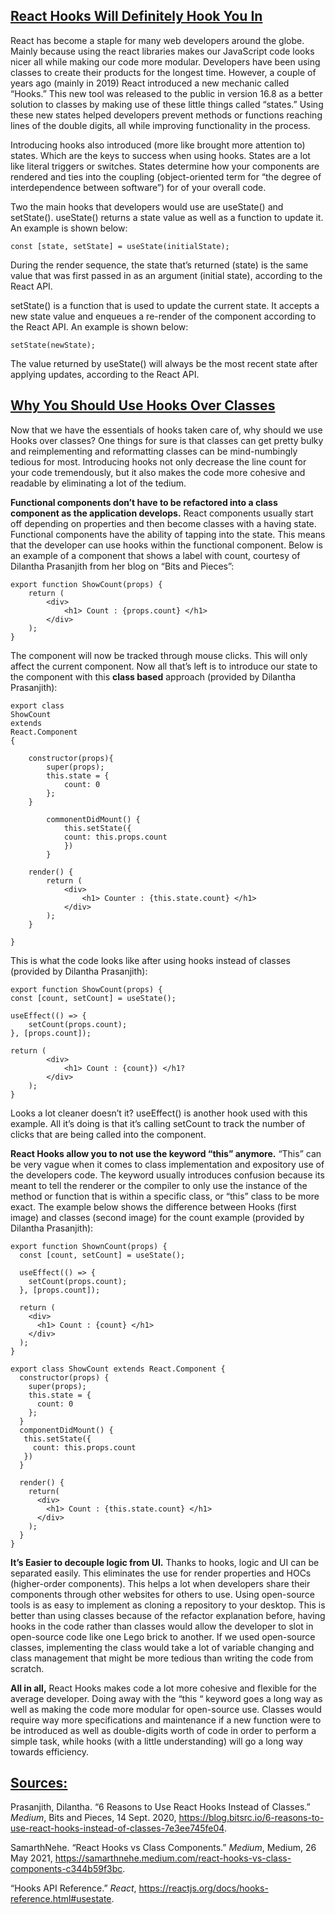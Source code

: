 ﻿## ﻿**<u>React Hooks Will Definitely Hook You In</u>**

React has become a staple for many web developers around the globe. Mainly because using the react libraries makes our JavaScript code looks nicer all while making our code more modular. Developers have been using classes to create their products for the longest time. However, a couple of years ago (mainly in 2019) React introduced a new mechanic called “Hooks.” This new tool was released to the public in version 16.8 as a better solution to classes by making use of these little things called “states.” Using these new states helped developers prevent methods or functions reaching lines of the double digits, all while improving functionality in the process.

Introducing hooks also introduced (more like brought more attention to) states. Which are the keys to success when using hooks. States are a lot like literal triggers or switches. States determine how your components are rendered and ties into the coupling (object-oriented term for “the degree of interdependence between software”) for of your overall code. 

Two the main hooks that developers would use are useState() and setState(). useState() returns a state value as well as a function to update it. An example is shown below:

```
const [state, setState] = useState(initialState);
```

During the render sequence, the state that’s returned (state) is the same value that was first passed in as an argument (initial state), according to the React API.

setState() is a function that is used to update the current state. It accepts a new state value and enqueues a re-render of the component according to the React API. An example is shown below: 

```
setState(newState);
```

The value returned by useState() will always be the most recent state after applying updates, according to the React API.

## **<u>Why You Should Use Hooks Over Classes</u>**

Now that we have the essentials of hooks taken care of, why should we use Hooks over classes? One things for sure is that classes can get pretty bulky and reimplementing and reformatting classes can be mind-numbingly tedious for most. Introducing hooks not only decrease the line count for your code tremendously, but it also makes the code more cohesive and readable by eliminating a lot of the tedium.

**Functional components don’t have to be refactored into a class component as the application develops.** React components usually start off depending on properties and then become classes with a having state. Functional components have the ability of tapping into the state. This means that the developer can use hooks within the functional component. Below is an example of a component that shows a label with count, courtesy of Dilantha Prasanjith from her blog on “Bits and Pieces”:

```
export function ShowCount(props) {
    return (
        <div>
            <h1> Count : {props.count} </h1>
        </div>
	);
}
```

The component will now be tracked through mouse clicks. This will only affect the current component. Now all that’s left is to introduce our state to the component with this **class based** approach (provided by Dilantha Prasanjith):

```
export class
ShowCount
extends
React.Component
{

    constructor(props){
        super(props);
        this.state = {
            count: 0
        };
    }

        commonentDidMount() {
            this.setState({
            count: this.props.count
            })
        }

    render() {
        return (
            <div>
                <h1> Counter : {this.state.count} </h1>
            </div>
        );
    }

}
```

This is what the code looks like after using hooks instead of classes (provided by Dilantha Prasanjith):

```
export function ShowCount(props) {
const [count, setCount] = useState();

useEffect(() => {
	setCount(props.count);
}, [props.count]);

return (
		<div>
			<h1> Count : {count}) </h1?
		</div>
	);
}
```


Looks a lot cleaner doesn’t it? useEffect() is another hook used with this example. All it’s doing is that it’s calling setCount to track the number of clicks that are being called into the component.

**React Hooks allow you to not use the keyword “this” anymore.** “This” can be very vague when it comes to class implementation and expository use of the developers code. The keyword usually introduces confusion because its meant to tell the renderer or the compiler to only use the instance of the method or function that is within a specific class, or “this” class to be more exact. The example below shows the difference between Hooks (first image) and classes (second image) for the count example (provided by Dilantha Prasanjith):

```
export function ShownCount(props) {
  const [count, setCount] = useState();
  
  useEffect(() => {
    setCount(props.count);
  }, [props.count]);
  
  return (
    <div>
      <h1> Count : {count} </h1>
    </div>
  );
}
```

```
export class ShowCount extends React.Component {
  constructor(props) {
    super(props);
    this.state = {
      count: 0
    };
  }
  componentDidMount() {
   this.setState({
     count: this.props.count
   })
  }
  
  render() {
    return(
      <div>
        <h1> Count : {this.state.count} </h1>
      </div>
    );
  }
}
```

**It’s Easier to decouple logic from UI.** Thanks to hooks, logic and UI can be separated easily. This eliminates the use for render properties and HOCs (higher-order components). This helps a lot when developers share their components through other websites for others to use. Using open-source tools is as easy to implement as cloning a repository to your desktop. This is better than using classes because of the refactor explanation before, having hooks in the code rather than classes would allow the developer to slot in open-source code like one Lego brick to another. If we used open-source classes, implementing the class would take a lot of variable changing and class management that might be more tedious than writing the code from scratch.

**All in all,** React Hooks makes code a lot more cohesive and flexible for the average developer. Doing away with the “this “ keyword goes a long way as well as making the code more modular for open-source use. Classes would require way more specifications and maintenance if a new function were to be introduced as well as double-digits worth of code in order to perform a simple task, while hooks (with a little understanding) will go a long way towards efficiency.

## **<u>Sources:</u>**

Prasanjith, Dilantha. “6 Reasons to Use React Hooks Instead of Classes.” *Medium*, Bits and Pieces, 14 Sept. 2020, https://blog.bitsrc.io/6-reasons-to-use-react-hooks-instead-of-classes-7e3ee745fe04. 

SamarthNehe. “React Hooks vs Class Components.” *Medium*, Medium, 26 May 2021, https://samarthnehe.medium.com/react-hooks-vs-class-components-c344b59f3bc. 

“Hooks API Reference.” *React*, https://reactjs.org/docs/hooks-reference.html#usestate. 

